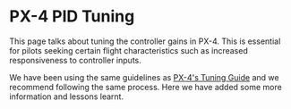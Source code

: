 # PX-4 PID Tuning

This page talks about tuning the controller gains in PX-4. This is essential for pilots seeking certain flight characteristics such as increased responsiveness to controller inputs.

We have been using the same guidelines as [PX-4's Tuning Guide](https://docs.px4.io/main/en/config_fw/pid_tuning_guide_fixedwing.html) and we recommend following the same process. Here we have added some more information and lessons learnt.


